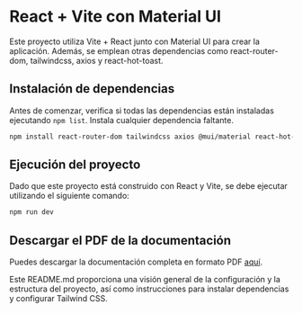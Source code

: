 # React + Vite con Material UI

Este proyecto utiliza Vite + React junto con Material UI para crear la aplicación. Además, se emplean otras dependencias como react-router-dom, tailwindcss, axios y react-hot-toast.

## Instalación de dependencias

Antes de comenzar, verifica si todas las dependencias están instaladas ejecutando `npm list`. Instala cualquier dependencia faltante.

```bash
npm install react-router-dom tailwindcss axios @mui/material react-hot-toast
```
## Ejecución del proyecto

Dado que este proyecto está construido con React y Vite, se debe ejecutar utilizando el siguiente comando:

```bash
npm run dev
```

## Descargar el PDF de la documentación

Puedes descargar la documentación completa en formato PDF [aquí](/frontend/public/documentacion.pdf).

Este README.md proporciona una visión general de la configuración y la estructura del proyecto, así como instrucciones para instalar dependencias y configurar Tailwind CSS.
